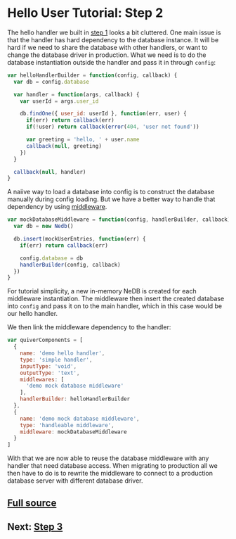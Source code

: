 
Hello User Tutorial: Step 2
===========================

The hello handler we built in [step 1](01.md) looks a bit cluttered. One main issue is that the handler has hard dependency to the database instance. It will be hard if we need to share the database with other handlers, or want to change the database driver in production. What we need is to do the database instantiation outside the handler and pass it in through `config`:

```javascript
var helloHandlerBuilder = function(config, callback) {
  var db = config.database

  var handler = function(args, callback) {
    var userId = args.user_id

    db.findOne({ user_id: userId }, function(err, user) {
      if(err) return callback(err)
      if(!user) return callback(error(404, 'user not found'))

      var greeting = 'hello, ' + user.name
      callback(null, greeting)
    })
  }

  callback(null, handler)
}
```

A naiive way to load a database into config is to construct the database manually during config loading. But we have a better way to handle that dependency by using [middleware](https://github.com/quiverjs/doc/blob/master/core/06-middleware.md).

```javascript
var mockDatabaseMiddleware = function(config, handlerBuilder, callback) {
  var db = new Nedb()

  db.insert(mockUserEntries, function(err) {
    if(err) return callback(err)

    config.database = db
    handlerBuilder(config, callback)
  })
}
```

For tutorial simplicity, a new in-memory NeDB is created for each middleware instantiation. The middleware then insert the created database into `config` and pass it on to the main handler, which in this case would be our hello handler.

We then link the middleware dependency to the handler:

```javascript
var quiverComponents = [
  {
    name: 'demo hello handler',
    type: 'simple handler',
    inputType: 'void',
    outputType: 'text',
    middlewares: [
      'demo mock database middleware'
    ],
    handlerBuilder: helloHandlerBuilder
  },
  {
    name: 'demo mock database middleware',
    type: 'handleable middleware',
    middleware: mockDatabaseMiddleware
  } 
]
```

With that we are now able to reuse the database middleware with any handler that need database access. When migrating to production all we then have to do is to rewrite the middleware to connect to a production database server with different database driver.

## [Full source](02.js)

## Next: [Step 3](03.md)
